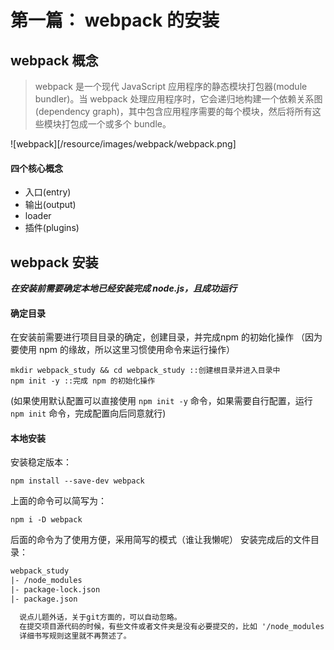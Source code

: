 第一篇： webpack 的安装
===
## webpack 概念
>webpack 是一个现代 JavaScript 应用程序的静态模块打包器(module bundler)。当 webpack 处理应用程序时，它会递归地构建一个依赖关系图(dependency graph)，其中包含应用程序需要的每个模块，然后将所有这些模块打包成一个或多个 bundle。

![webpack][/resource/images/webpack/webpack.png]
#### 四个核心概念
- 入口(entry)
- 输出(output)
- loader
- 插件(plugins)

## webpack 安装
***在安装前需要确定本地已经安装完成 node.js，且成功运行***
#### 确定目录
在安装前需要进行项目目录的确定，创建目录，并完成npm 的初始化操作
（因为要使用 npm 的缘故，所以这里习惯使用命令来运行操作）
```npm
mkdir webpack_study && cd webpack_study ::创建根目录并进入目录中
npm init -y ::完成 npm 的初始化操作
```
(如果使用默认配置可以直接使用 `npm init -y` 命令，如果需要自行配置，运行 `npm init` 命令，完成配置向后同意就行)
#### 本地安装
安装稳定版本：
```npm
npm install --save-dev webpack
```
上面的命令可以简写为：
```npm
npm i -D webpack
```
后面的命令为了使用方便，采用简写的模式（谁让我懒呢）
  安装完成后的文件目录：
  ```diff
  webpack_study
  |- /node_modules
  |- package-lock.json
  |- package.json

    说点儿题外话，关于git方面的，可以自动忽略。
    在提交项目源代码的时候，有些文件或者文件夹是没有必要提交的，比如 '/node_modules' 这个文件夹，这个时候可以创建一个 .gitignore 文件，将不提交的文件或者文件夹罗列出来即可。
    详细书写规则这里就不再赘述了。


